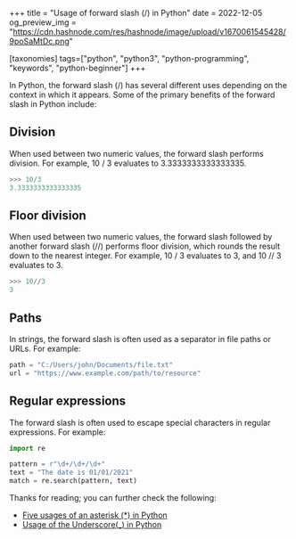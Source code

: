 +++
title = "Usage of forward slash (/) in Python"
date = 2022-12-05
og_preview_img = "https://cdn.hashnode.com/res/hashnode/image/upload/v1670061545428/9poSaMtDc.png"

[taxonomies]
tags=["python", "python3", "python-programming", "keywords", "python-beginner"]
+++

In Python, the forward slash (/) has several different uses depending on the context in which it appears. Some of the primary benefits of the forward slash in Python include:

## Division

When used between two numeric values, the forward slash performs division. For example, 10 / 3 evaluates to 3.3333333333333335.

```python
>>> 10/3
3.3333333333333335
```

## Floor division

When used between two numeric values, the forward slash followed by another forward slash (//) performs floor division, which rounds the result down to the nearest integer. For example, 10 / 3 evaluates to 3, and 10 // 3 evaluates to 3.

```python
>>> 10//3
3
```

## Paths

In strings, the forward slash is often used as a separator in file paths or URLs. For example:

```python
path = "C:/Users/john/Documents/file.txt"
url = "https://www.example.com/path/to/resource"
```

## Regular expressions

The forward slash is often used to escape special characters in regular expressions. For example:

```python
import re

pattern = r"\d+/\d+/\d+"
text = "The date is 01/01/2021"
match = re.search(pattern, text)
```

Thanks for reading; you can further check the following:

- [Five usages of an asterisk (\*) in Python](https://blog.soumendrak.com/5-usages-of-an-asterisk-in-python)
- [Usage of the Underscore(\_) in Python](https://blog.soumendrak.com/usage-of-the-underscore-in-python)
